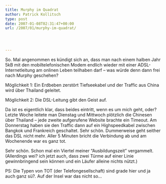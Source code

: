 ```yaml
---
title: Murphy im Quadrat
author: Patrick Kollitsch
type: post
date: 2007-01-08T02:31:47+00:00
url: /2007/01/murphy-im-quadrat/




---
```

So. Mal angenommen es kündigt sich an, dass man nach einem halben Jahr 5kB mit den mobiltelefonischen Modem endlich wieder mit einer ADSL-Internetleitung am onlinen Leben teilhaben darf &#8211; was würde denn dann frei nach Murphy geschehen?

Möglichkeit 1: Ein Erdbeben zerstört Tiefseekabel und der Traffic aus China wird über Thailand geleitet. 

Möglichkeit 2: Die DSL-Leitung gibt den Geist auf.

Da ist es eigentlich klar, dass beides eintritt, wenn es um mich geht, oder? Letzte Woche leitete man Dienstag und Mittwoch plötzlich die Chinesen über Thailand &#8211; jede zweite aufgerufene Website brachte ein Timeout. Am Donnerstag haben sie den Traffic dann auf ein Highspeedkabel zwischen Bangkok und Frankreich geschaltet. Sehr schön. Dummerweise geht seither das DSL nicht mehr. Aller 5 Minuten bricht die Verbindung ab und am Wochenende war es ganz tot. 

Sehr schön. Schon mal ein Viertel meiner &#8220;Ausbildungszeit&#8221; vergammelt. (Allerdings wei? ich jetzt auch, dass zwei Türme auf einer Linie gewinnbringend sein können und ein Läufer alleine nichts nützt.)

PS: Die Typen von TOT (der Telefongesellschaft) sind grade hier und ja auch ganz sü?. Auf der Insel war das nicht so&#8230;